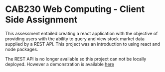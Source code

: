 # CAB230 Web Computing - Client Side Assignment

This assessment entailed creating a react application with the objective of providing users with the ability to query and view stock market data supplied by a REST API. This project was an introduction to using react and node packages. 

The REST API is no longer available so this project can not be locally deployed. However a demonstration is available [here](https://youtu.be/P93-DWxg6qY) 
